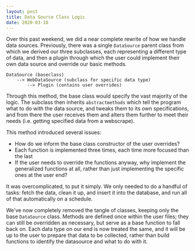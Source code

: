 ```yaml
---
layout: post
title: Data Source Class Logic
date: 2020-03-10
---
```


Over this past weekend, we did a near complete rewrite of how we handle data sources. Previously, there was a single `DataSource` parent class from which we derived our three subclasses, each representing a different type of data, and then a plugin through which the user could implement their own data source and override our basic methods.

```
DataSource (baseclass) 
    --> WebDataSource (subclass for specific data type) 
        --> Plugin (contains user overrides)
```

Through this method, the base class would specify the vast majority of the logic. The subclass then inherits `abstractmethods` which tell the program what to do with the data source, and tweaks them to its own specifications, and from there the user receives them and alters them further to meet their needs (i.e. getting specified data from a webscrape). 

This method introduced several issues:
-   How do we inform the base class constructor of the user overrides?
-   Each function is implemented three times, each time more focused than the last
-   If the user needs to override the functions anyway, why implement the generalized functions at all, rather than just implementing the specific ones at the user end?

It was overcomplicated, to put it simply. We only needed to do a handful of tasks: fetch the data, clean it up, and insert it into the database, and run all of that automatically on a schedule.

We've now completely removed the tangle of classes, keeping only the base `DataSource` class. Methods are defined once within the user files; they can still be overridden as necessary, but serve as a base function to fall back on. Each data type on our end is now treated the same, and it will be up to the user to prepare that data to be collected, rather than build functions to identify the datasource and what to do with it.